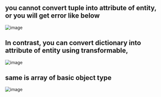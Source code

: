 ## you cannot convert tuple into attribute of entity, or you will get error like below
![image](https://user-images.githubusercontent.com/81428296/156980701-6ae07851-9af4-49f7-8354-a558a83b1368.png)

## In contrast, you can convert dictionary into attribute of entity using transformable, 
![image](https://user-images.githubusercontent.com/81428296/156980952-cf38605e-fe46-49db-ab05-48e1a8079a44.png)

## same is array of basic object type
![image](https://user-images.githubusercontent.com/81428296/156981901-7aac85eb-de94-463c-88df-b23782e14e78.png)
